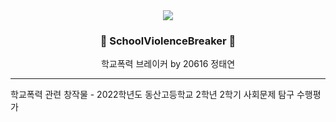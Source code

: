 <div align=center>
<image src="https://github.com/error0918/SchoolViolenceBreaker/blob/master/app/src/main/res/mipmap-xxxhdpi/ic_launcher_round.png?raw=true"/>
  
### 🚨 SchoolViolenceBreaker 🚨
학교폭력 브레이커 by 20616 정태연
</div>

---



학교폭력 관련 창작물 - 2022학년도 동산고등학교 2학년 2학기 사회문제 탐구 수행평가
